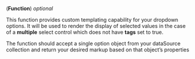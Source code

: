 <!-- customOptionTemplateFunction -->
(**Function**) *optional*

This function provides custom templating capability for your dropdown options. It will be used to render the display of selected values in the case of a **multiple** select control which does not have **tags** set to true. 

The function should accept a single option object from your dataSource collection and return your desired markup based on that object’s properties
